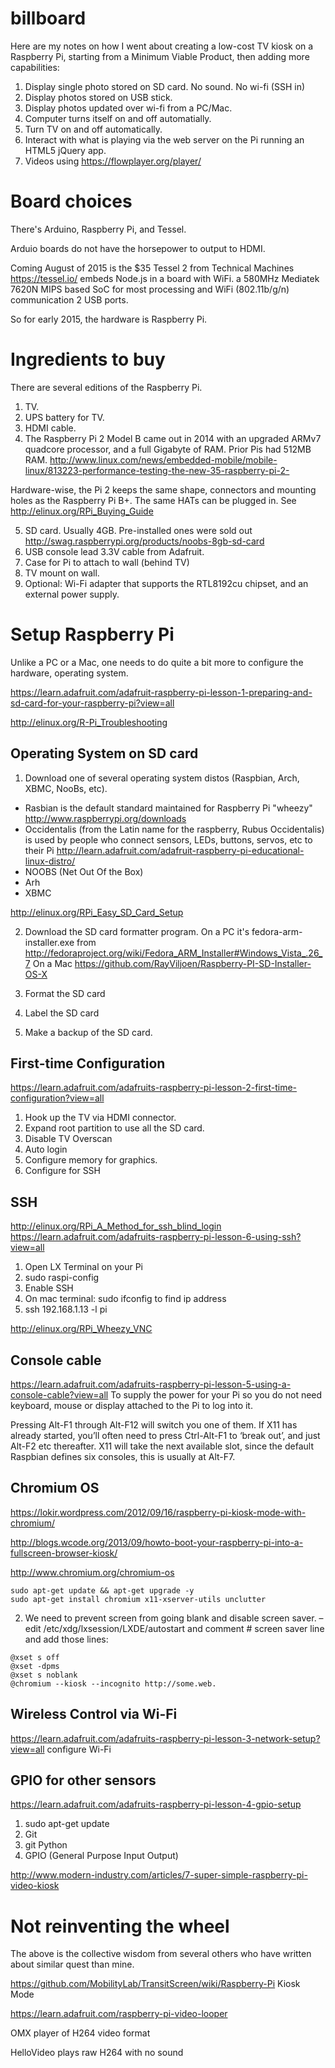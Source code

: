 # billboard
Here are my notes on how I went about creating a low-cost TV kiosk on a Raspberry Pi,
starting from a Minimum Viable Product, then adding more capabilities:

1. Display single photo stored on SD card. No sound. No wi-fi (SSH in)
2. Display photos stored on USB stick.
3. Display photos updated over wi-fi from a PC/Mac.
4. Computer turns itself on and off automatially.
5. Turn TV on and off automatically.
6. Interact with what is playing via the web server on the Pi running an HTML5 jQuery app.
7. Videos using https://flowplayer.org/player/

# Board choices
There's Arduino, Raspberry Pi, and Tessel.

Arduio boards do not have the horsepower to output to HDMI.

Coming August of 2015 is the $35 Tessel 2 from Technical Machines https://tessel.io/
embeds Node.js in a board with WiFi.
a 580MHz Mediatek 7620N MIPS based SoC for most processing and WiFi (802.11b/g/n) communication
2 USB ports.

So for early 2015, the hardware is Raspberry Pi.

# Ingredients to buy
There are several editions of the Raspberry Pi.

1. TV.
2. UPS battery for TV.
3. HDMI cable.
4. The Raspberry Pi 2 Model B came out in 2014 with an upgraded ARMv7 quadcore processor, and a full Gigabyte of RAM.
Prior Pis had 512MB RAM. 
http://www.linux.com/news/embedded-mobile/mobile-linux/813223-performance-testing-the-new-35-raspberry-pi-2-

Hardware-wise, the Pi 2 keeps the same shape, connectors and mounting holes as the Raspberry Pi B+. 
The same HATs can be plugged in. See http://elinux.org/RPi_Buying_Guide

5. SD card. Usually 4GB. Pre-installed ones were sold out http://swag.raspberrypi.org/products/noobs-8gb-sd-card
6. USB console lead 3.3V cable from Adafruit.
7. Case for Pi to attach to wall (behind TV)
8. TV mount on wall.
9. Optional: Wi-Fi adapter that supports the RTL8192cu chipset, and an external power supply.


# Setup Raspberry Pi
Unlike a PC or a Mac, one needs to do quite a bit more to configure the hardware, operating system.

https://learn.adafruit.com/adafruit-raspberry-pi-lesson-1-preparing-and-sd-card-for-your-raspberry-pi?view=all

http://elinux.org/R-Pi_Troubleshooting

## Operating System on SD card
1. Download one of several operating system distos (Raspbian, Arch, XBMC, NooBs, etc). 

* Rasbian is the default standard maintained for Raspberry Pi "wheezy" http://www.raspberrypi.org/downloads
* Occidentalis (from the Latin name for the raspberry, Rubus Occidentalis)
is used by people who connect sensors, LEDs, buttons, servos, etc to their Pi http://learn.adafruit.com/adafruit-raspberry-pi-educational-linux-distro/
* NOOBS (Net Out Of the Box)
* Arh
* XBMC

http://elinux.org/RPi_Easy_SD_Card_Setup

2. Download the SD card formatter program. On a PC it's fedora-arm-installer.exe from http://fedoraproject.org/wiki/Fedora_ARM_Installer#Windows_Vista_.26_7
On a Mac https://github.com/RayViljoen/Raspberry-PI-SD-Installer-OS-X

3. Format the SD card
4. Label the SD card
5. Make a backup of the SD card.

## First-time Configuration
https://learn.adafruit.com/adafruits-raspberry-pi-lesson-2-first-time-configuration?view=all

1. Hook up the TV via HDMI connector.
2. Expand root partition to use all the SD card.
3. Disable TV Overscan
4. Auto login
5. Configure memory for graphics.
6. Configure for SSH

## SSH
http://elinux.org/RPi_A_Method_for_ssh_blind_login
https://learn.adafruit.com/adafruits-raspberry-pi-lesson-6-using-ssh?view=all

1. Open LX Terminal on your Pi
2. sudo raspi-config
3. Enable SSH
4. On mac terminal: sudo ifconfig to find ip address
4. ssh 192.168.1.13 -l pi

http://elinux.org/RPi_Wheezy_VNC

## Console cable
https://learn.adafruit.com/adafruits-raspberry-pi-lesson-5-using-a-console-cable?view=all
To supply the power for your Pi so you do not need keyboard, mouse or display attached to the Pi to log into it.

Pressing Alt-F1 through Alt-F12 will switch you one of them. If X11 has already started, you’ll often need to press Ctrl-Alt-F1 to ‘break out’, and just Alt-F2 etc thereafter. X11 will take the next available slot, since the default Raspbian defines six consoles, this is usually at Alt-F7.

## Chromium OS
https://lokir.wordpress.com/2012/09/16/raspberry-pi-kiosk-mode-with-chromium/

http://blogs.wcode.org/2013/09/howto-boot-your-raspberry-pi-into-a-fullscreen-browser-kiosk/

http://www.chromium.org/chromium-os

```
sudo apt-get update && apt-get upgrade -y
sudo apt-get install chromium x11-xserver-utils unclutter
```

2. We need to prevent screen from going blank and disable screen saver.
– edit /etc/xdg/lxsession/LXDE/autostart and comment # screen saver line and add those lines:

```
@xset s off
@xset -dpms
@xset s noblank
@chromium --kiosk --incognito http://some.web.
```

## Wireless Control via Wi-Fi
https://learn.adafruit.com/adafruits-raspberry-pi-lesson-3-network-setup?view=all
configure Wi-Fi

## GPIO for other sensors
https://learn.adafruit.com/adafruits-raspberry-pi-lesson-4-gpio-setup
1. sudo apt-get update
2. Git
3. git Python
3. GPIO (General Purpose Input Output) 

http://www.modern-industry.com/articles/7-super-simple-raspberry-pi-video-kiosk


# Not reinventing the wheel
The above is the collective wisdom from several others who have written about similar quest than mine.

https://github.com/MobilityLab/TransitScreen/wiki/Raspberry-Pi
Kiosk Mode


https://learn.adafruit.com/raspberry-pi-video-looper

OMX player of H264 video format

HelloVideo plays raw H264 with no sound


